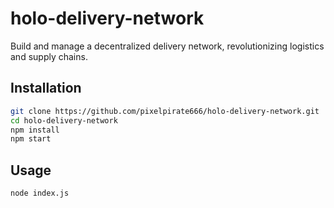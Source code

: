 # holo-delivery-network

Build and manage a decentralized delivery network, revolutionizing logistics and supply chains.

## Installation

```bash
git clone https://github.com/pixelpirate666/holo-delivery-network.git
cd holo-delivery-network
npm install
npm start
```

## Usage
```bash
node index.js
```
